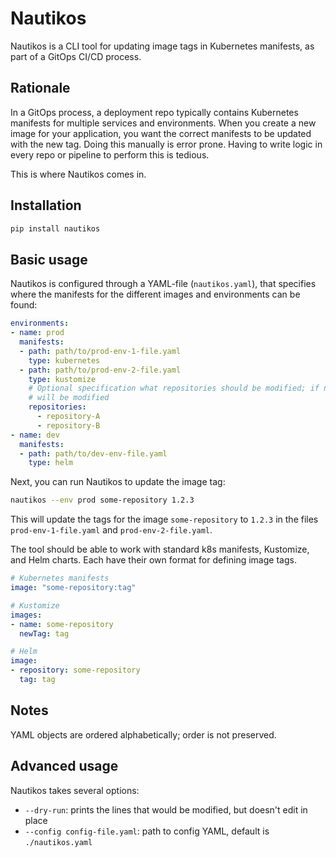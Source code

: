 # Nautikos 

Nautikos is a CLI tool for updating image tags in Kubernetes manifests, as part of a GitOps CI/CD process. 

## Rationale 

In a GitOps process, a deployment repo typically contains Kubernetes manifests for multiple services and environments. When you create a new image for your application, you want the correct manifests to be updated with the new tag. Doing this manually is error prone. Having to write logic in every repo or pipeline to perform this is tedious. 

This is where Nautikos comes in. 

## Installation 

```bash
pip install nautikos
```

## Basic usage 

Nautikos is configured through a YAML-file (`nautikos.yaml`), that specifies where the manifests for the different images and environments can be found: 

```yaml
environments: 
- name: prod 
  manifests: 
  - path: path/to/prod-env-1-file.yaml
    type: kubernetes
  - path: path/to/prod-env-2-file.yaml 
    type: kustomize
    # Optional specification what repositories should be modified; if not, all occurences 
    # will be modified
    repositories: 
      - repository-A
      - repository-B
- name: dev
  manifests: 
  - path: path/to/dev-env-file.yaml
    type: helm
```

Next, you can run Nautikos to update the image tag: 

```bash 
nautikos --env prod some-repository 1.2.3 
```

This will update the tags for the image `some-repository` to `1.2.3` in the files `prod-env-1-file.yaml` and `prod-env-2-file.yaml`.

The tool should be able to work with standard k8s manifests, Kustomize, and Helm charts. Each have their own format for defining image tags. 

```yaml
# Kubernetes manifests
image: "some-repository:tag"

# Kustomize
images: 
- name: some-repository
  newTag: tag 

# Helm 
image: 
- repository: some-repository 
  tag: tag 
```

## Notes

YAML objects are ordered alphabetically; order is not preserved. 

## Advanced usage

Nautikos takes several options: 

* `--dry-run`: prints the lines that would be modified, but doesn't edit in place 
* `--config config-file.yaml`: path to config YAML, default is `./nautikos.yaml`
